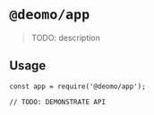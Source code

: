 # `@deomo/app`

> TODO: description

## Usage

```
const app = require('@deomo/app');

// TODO: DEMONSTRATE API
```
